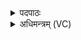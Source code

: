 <details><summary>पदपाठः</summary>

इ॒षे। पि॒न्व॒स्व॒। ऊ॒र्जे। पि॒न्व॒स्व॒। ब्रह्म॑णे। पि॒न्व॒स्व॒। क्ष॒त्राय॑। पि॒न्व॒स्व॒। द्यावा॑पृथि॒वीभ्या॑म्। पि॒न्व॒स्व॒। धर्म॑। अ॒सि॒। सु॒धर्मेति॑ सु॒ऽधर्म॑। अमे॑नि। अ॒स्मेऽइत्य॒स्मे। नृ॒म्णानि॑। धा॒र॒य॒। ब्रह्म॑। धा॒र॒य॒। क्ष॒त्रम्। धा॒र॒य॒। विश॑म्। धा॒र॒य॒। १४।
</details>

<details><summary>अधिमन्त्रम् (VC)</summary>

- द्यावापृथिवी देवते
- दीर्घतमा ऋषिः
- अतिशक्वरी
- पञ्चमः
</details>